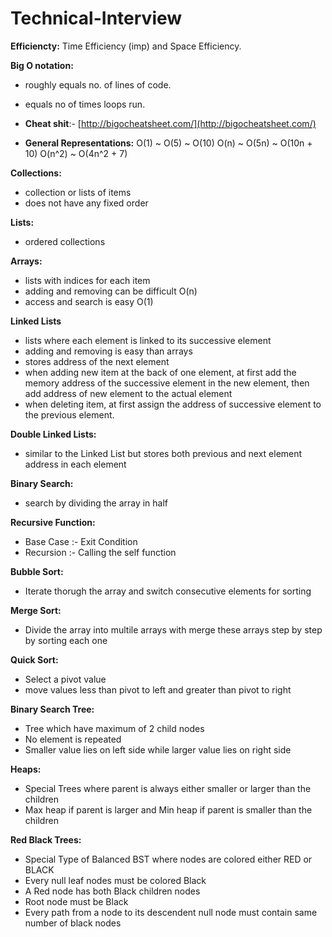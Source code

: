 # Technical-Interview

**Efficiencty:** Time Efficiency (imp) and Space Efficiency.

**Big O notation:**
- roughly equals no. of lines of code.
- equals no of times loops run.

- **Cheat shit**:- [http://bigocheatsheet.com/](http://bigocheatsheet.com/)

- **General Representations:**
O(1) ~ O(5) ~ O(10)
O(n) ~ O(5n) ~ O(10n + 10)
O(n^2) ~ O(4n^2 + 7)

**Collections:**
- collection or lists of items
- does not have any fixed order

**Lists:**
- ordered collections

**Arrays:**
- lists with indices for each item
- adding and removing can be difficult O(n)
- access and search is easy O(1)

**Linked Lists**
- lists where each element is linked to its successive element
- adding and removing is easy than arrays
- stores address of the next element
- when adding new item at the back of one element, at first add the memory address of the successive element in the new element, then add address of new element to the actual element
- when deleting item, at first assign the address of successive element to the previous element.

**Double Linked Lists:**
- similar to the Linked List but stores both previous and next element address in each element

**Binary Search:**
- search by dividing the array in half

**Recursive Function:**
- Base Case :- Exit Condition
- Recursion :- Calling the self function

**Bubble Sort:**
- Iterate thorugh the array and switch consecutive elements for sorting

**Merge Sort:**
- Divide the array into multile arrays with merge these arrays step by step by sorting each one

**Quick Sort:**
- Select a pivot value
- move values less than pivot to left and greater than pivot to right

**Binary Search Tree:**
- Tree which have maximum of 2 child nodes
- No element is repeated
- Smaller value lies on left side while larger value lies on right side

**Heaps:**
- Special Trees where parent is always either smaller or larger than the children
- Max heap if parent is larger and Min heap if parent is smaller than the children

**Red Black Trees:**
- Special Type of Balanced BST where nodes are colored either RED or BLACK
- Every null leaf nodes must be colored Black
- A Red node has both Black children nodes
- Root node must be Black
- Every path from a node to its descendent null node must contain same number of black nodes
